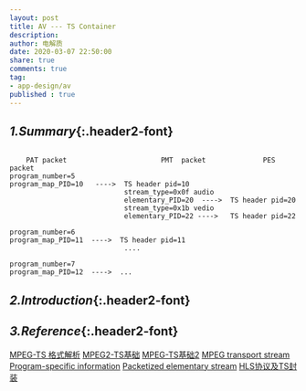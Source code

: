 ```yaml
---
layout: post
title: AV --- TS Container
description: 
author: 电解质
date: 2020-03-07 22:50:00
share: true
comments: true
tag: 
- app-design/av
published : true
---
```

## *1.Summary*{:.header2-font}
```

    PAT packet                       PMT  packet              PES packet
program_number=5            
program_map_PID=10   ---->  TS header pid=10
                            stream_type=0x0f audio
                            elementary_PID=20  ---->  TS header pid=20
                            stream_type=0x1b vedio
                            elementary_PID=22 ---->   TS header pid=22

program_number=6
program_map_PID=11  ---->  TS header pid=11
                            ....

program_number=7    
program_map_PID=12  ---->  ...                    
```

## *2.Introduction*{:.header2-font}
## *3.Reference*{:.header2-font}
[MPEG-TS 格式解析](https://blog.csdn.net/Kayson12345/article/details/81266587)
[MPEG2-TS基础](https://blog.csdn.net/rootusers/article/details/42772657)
[MPEG-TS基础2](https://blog.csdn.net/rootusers/article/details/42970859)
[MPEG transport stream](https://en.wikipedia.org/wiki/MPEG_transport_stream)
[Program-specific information](https://en.wikipedia.org/wiki/Program-specific_information)
[Packetized elementary stream](https://en.wikipedia.org/wiki/Packetized_elementary_stream#:~:text=PES%20packet%20header,-Name&text=Specifies%20the%20number%20of%20bytes,Optional%20PES%20header)
[HLS协议及TS封装](https://www.jianshu.com/p/d6311f03b81f)